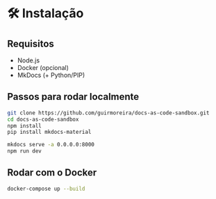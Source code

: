 # 🛠 Instalação

## Requisitos

- Node.js
- Docker (opcional)
- MkDocs (+ Python/PIP)

## Passos para rodar localmente

```bash
git clone https://github.com/guirmoreira/docs-as-code-sandbox.git
cd docs-as-code-sandbox
npm install
pip install mkdocs-material

mkdocs serve -a 0.0.0.0:8000
npm run dev
```

## Rodar com o Docker

```bash
docker-compose up --build
```
